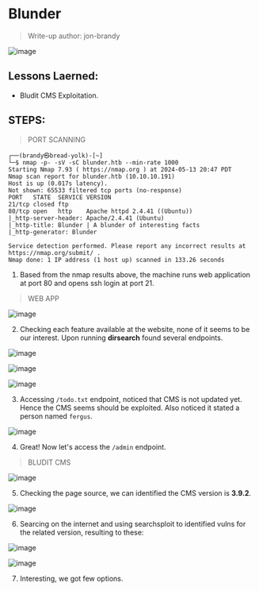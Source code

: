# Blunder
> Write-up author: jon-brandy

![image](https://github.com/jon-brandy/hackthebox/assets/70703371/b254294e-6b45-4741-8c64-c1855f41aeb2)


## Lessons Laerned:
- Bludit CMS Exploitation.

## STEPS:
> PORT SCANNING

```
┌──(brandy㉿bread-yolk)-[~]
└─$ nmap -p- -sV -sC blunder.htb --min-rate 1000
Starting Nmap 7.93 ( https://nmap.org ) at 2024-05-13 20:47 PDT
Nmap scan report for blunder.htb (10.10.10.191)
Host is up (0.017s latency).
Not shown: 65533 filtered tcp ports (no-response)
PORT   STATE  SERVICE VERSION
21/tcp closed ftp
80/tcp open   http    Apache httpd 2.4.41 ((Ubuntu))
|_http-server-header: Apache/2.4.41 (Ubuntu)
|_http-title: Blunder | A blunder of interesting facts
|_http-generator: Blunder

Service detection performed. Please report any incorrect results at https://nmap.org/submit/ .
Nmap done: 1 IP address (1 host up) scanned in 133.26 seconds
```

1. Based from the nmap results above, the machine runs web application at port 80 and opens ssh login at port 21.

> WEB APP

![image](https://github.com/jon-brandy/hackthebox/assets/70703371/55feec7a-d102-45ce-9741-c2b096750349)


2. Checking each feature available at the website, none of it seems to be our interest. Upon running **dirsearch** found several endpoints.

![image](https://github.com/jon-brandy/hackthebox/assets/70703371/9ce69db0-af21-4ec4-8537-21d206d2403d)


![image](https://github.com/jon-brandy/hackthebox/assets/70703371/5ea0847c-4bd0-461d-92a8-eec60179dbc3)


![image](https://github.com/jon-brandy/hackthebox/assets/70703371/ca4e0c7c-1a36-414b-86b8-019d33111871)


3. Accessing `/todo.txt` endpoint, noticed that CMS is not updated yet. Hence the CMS seems should be exploited. Also noticed it stated a person named `fergus`.

![image](https://github.com/jon-brandy/hackthebox/assets/70703371/5db8b5fd-53a5-44b1-a168-e893d38ad917)


4. Great! Now let's access the `/admin` endpoint.

> BLUDIT CMS

![image](https://github.com/jon-brandy/hackthebox/assets/70703371/a4528b7f-bc2a-474c-9599-d0e75005c2f0)


5. Checking the page source, we can identified the CMS version is **3.9.2**.

![image](https://github.com/jon-brandy/hackthebox/assets/70703371/442521a4-a533-4e67-ab3a-e82abeb85c77)


6. Searcing on the internet and using searchsploit to identified vulns for the related version, resulting to these:

![image](https://github.com/jon-brandy/hackthebox/assets/70703371/94ef0d9f-17bf-46e6-b062-42d6c6b1a6cd)


![image](https://github.com/jon-brandy/hackthebox/assets/70703371/676588dd-658c-4a69-89f2-ad271213830a)


7. Interesting, we got few options.
